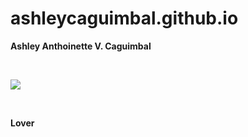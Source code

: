 # ashleycaguimbal.github.io
**Ashley Anthoinette V. Caguimbal**


&nbsp; &nbsp; &nbsp; &nbsp;


![](https://cdn.mos.cms.futurecdn.net/tJvsuRRaC5k97Au5xsPzNk.jpg)


&nbsp; &nbsp; &nbsp; &nbsp;


[](https://upload.wikimedia.org/wikipedia/pt/3/3c/Capa_de_Lover.png)

**Lover**
